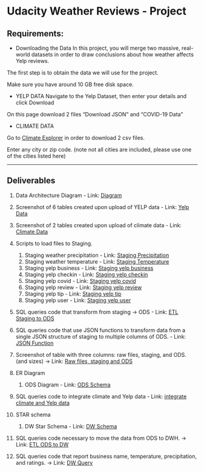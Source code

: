 # Udacity Weather Reviews - Project




## Requirements:
- Downloading the Data
In this project, you will merge two massive, real-world datasets in order to draw conclusions about how weather affects Yelp reviews.

The first step is to obtain the data we will use for the project.

Make sure you have around 10 GB free disk space.

- YELP DATA
Navigate to the Yelp Dataset, then enter your details and click Download

On this page download 2 files “Download JSON” and “COVID-19 Data”

- CLIMATE DATA

Go to [Climate Explorer](https://crt-climate-explorer.nemac.org/) in order to download 2 csv files.

Enter any city or zip code. (note not all cities are included, please use one of the cities listed here)


---

## Deliverables

1. Data Architecture Diagram - Link: [Diagram](./screenshots/Udacity-Data_Architecture_Diagram.PNG)
2. Screenshot of 6 tables created upon upload of YELP data - Link: [Yelp Data](./screenshots/s1-Yelp-data.PNG)
3. Screenshot of 2 tables created upon upload of climate data - Link: [Climate Data](./screenshots/s2-Climate-data.PNG)
4. Scripts to load files to Staging.
   1. Staging weather precipitation - Link: [Staging Precipitation](./script_staging_weather_precipitation.sql)
   2. Staging weather temperature - Link: [Staging Temperature](./script_staging_weather_temperature.sql)
   3. Staging yelp business - Link: [Staging yelp business](./script_staging_yelp_business.sql)
   4. Staging yelp checkin - Link: [Staging yelp checkin](./script_staging_yelp_checkin.sql)
   5. Staging yelp covid - Link: [Staging yelp covid](./script_staging_yelp_covid.sql)
   6. Staging yelp review - Link: [Staging yelp review](./script_staging_yelp_review.sql)
   7. Staging yelp tip - Link: [Staging yelp tip](./script_staging_yelp_tip.sql)
   8. Staging yelp user - Link: [Staging yelp user](./script_staging_yelp_user.sql)

4. SQL queries code that transform from staging  -> ODS  - Link: [ETL Staging to ODS](./script_etl_staging_to_ods.sql)

5. SQL queries code that use JSON functions to transform data from a single JSON structure of staging to multiple columns of ODS. - Link: [JSON Function](./screenshots/s5-query-JSON-functions.PNG)

6. Screenshot of table with three columns: raw files, staging, and ODS. (and sizes) -> Link: [Raw files, staging and ODS](./screenshots/s6-query-ODS-yelp-climate.PNG)

7. ER Diagram
    1. ODS Diagram - Link: [ODS Schema](./screenshots/Udacity-ODS_Schema.PNG)
  
8. SQL queries code to integrate climate and Yelp data - Link: [integrate climate and Yelp data](./screenshots/Udacity-ODS_Schema.PNG)

9. STAR schema
   1. DW  Star Schema - Link: [DW Schema](./screenshots/Udacity-DW_Schema.PNG)

10. SQL queries code necessary to move the data from ODS to DWH. -> Link: [ETL ODS to DW](./script_etl_ods_to_dw.sql)

11. SQL queries code that report business name, temperature, precipitation, and ratings. -> Link: [DW Query](./script_query_dw.sql)
